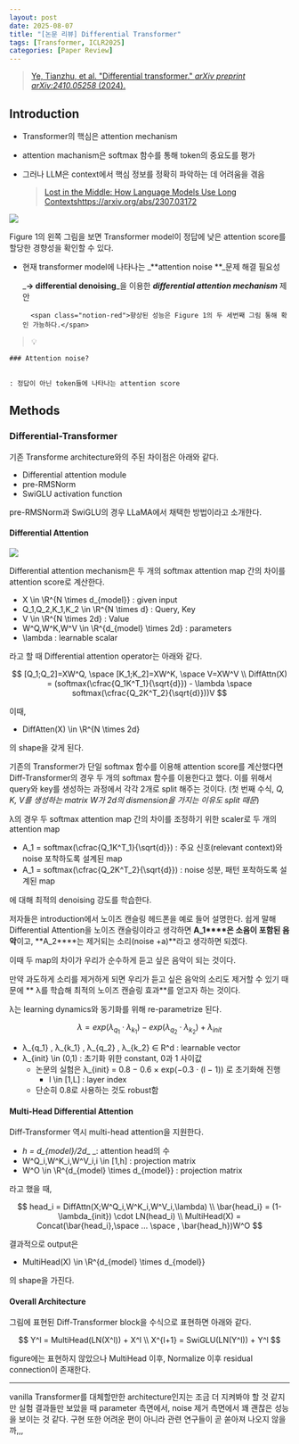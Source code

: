 ```yaml
---
layout: post
date: 2025-08-07
title: "[논문 리뷰] Differential Transformer"
tags: [Transformer, ICLR2025]
categories: [Paper Review]
---
```


> [Ye, Tianzhu, et al. "Differential transformer." ](https://arxiv.org/abs/2410.05258)[_arXiv preprint arXiv:2410.05258_](https://arxiv.org/abs/2410.05258)[ (2024).](https://arxiv.org/abs/2410.05258)



## Introduction

- Transformer의 핵심은 attention mechanism
- attention machanism은 softmax 함수를 통해 token의 중요도를 평가
- 그러나 LLM은 context에서 핵심 정보를 정확히 파악하는 데 어려움을 겪음

	> [Lost in the Middle: How Language Models Use Long Contextshttps://arxiv.org/abs/2307.03172](https://arxiv.org/abs/2307.03172)


![](https://prod-files-secure.s3.us-west-2.amazonaws.com/542b861c-36a8-4051-84e5-8804b6728dba/9083ea56-691a-4752-ae26-47f403431ac8/image.png?X-Amz-Algorithm=AWS4-HMAC-SHA256&X-Amz-Content-Sha256=UNSIGNED-PAYLOAD&X-Amz-Credential=ASIAZI2LB4664Y353UBR%2F20251006%2Fus-west-2%2Fs3%2Faws4_request&X-Amz-Date=20251006T180109Z&X-Amz-Expires=3600&X-Amz-Security-Token=IQoJb3JpZ2luX2VjEPj%2F%2F%2F%2F%2F%2F%2F%2F%2F%2FwEaCXVzLXdlc3QtMiJHMEUCIF%2BqbI3e1Tx6%2BrtbChlzo7%2FvXdesewcmCSamLSwHlpYjAiEAmns6%2FjLtj8DVd9dkEEkuqT2d%2FSsFlK4SNOqTR92mU1oqiAQIkf%2F%2F%2F%2F%2F%2F%2F%2F%2F%2FARAAGgw2Mzc0MjMxODM4MDUiDPELEe76%2BtVTVCUhqSrcA0jkCROa8X1tlw49HgUed1OSUwvmdzHqBku86K%2F%2BbCkDbxJnt3rkr3IJCyDF0qXjPAaReMbygI5QCvt0ux7Sbk0ZqKzRTfnCevcz9fZ0ZHQCIyRNph4tyFAlgD5PjFA1PSucoFIFTBnv5yom9XkwUbODtcvJzLLKAxXaTZQ54Io0MVOdod4718EnjKVeOEusXUzSNqEaGU6am54YS9zJCDE35BDY%2FKUgTtb6ltGh1xrcDcM%2FYQRsgA5aOPYC1J7c9vYajg9fV9wJfWe%2Bx5c0Tm0GBrNNbuQlV5wic4cWfm4yUKeTMcn8x0zWbS1YHFPlZiMwb79WyQrBmAWWrpfpgXhQcSyzLsg25ncYGKw2z5E%2F2saVkp%2FlHjLwrj%2FEzmdtZS9u0xxSrmk%2FAOtpkUeMVRyIP%2BTHEKVY4oYzQdbeAUFjdq3yJxyjEzt8JEz0zubNlRcy5HqEXXyJI7KHaV4rA99K7jW4Ygr22x2XvKCuhNfvxJd8yty7A7O27W%2F3KXzknqPIA3S9Q9qJY9RFX8134UweEopQ9k5Xq3Jk%2BI9y7OL6GNZqvr0IYMghWzzQxU7ORIgs1Ahyc2IXoUuoCENk8Lq4%2Fn3spzTniT3DbX0mSHeD%2BPc6YFAI52kDo8kdMNHLj8cGOqUBJojpWsqBjgsBB%2Bj2dKAvo0wgfhzabe9AK%2BJ2Omm4drkv5AgP3UJJj3gcPgtsYwcWLdAuxsWED2OZ17WawX2VrZGtSYjNRUZ81CU5WCmZE0vpbUBDNRgi2cTkyBmlf2X7jVXVzvDmgCUdnmNBIeHCVj9NgDbz96finViA0UVPxw41RCaLz9so4aw6Jc5hZXoVI8pTac0%2Bk7qty5DOIwARlXDYYOh8&X-Amz-Signature=f2fdfa7498d86d52bf0b531253478b710136d8e147c92466c5503791f2cca791&X-Amz-SignedHeaders=host&x-amz-checksum-mode=ENABLED&x-id=GetObject)


Figure 1의 왼쪽 그림을 보면 Transformer model이 정답에 낮은 attention score를 할당한 경향성을 확인할 수 있다.

- 현재 transformer model에 나타나는 _**attention noise **_문제 해결 필요성

	_**→ differential denoising**_을 이용한 _**differential attention mechanism**_ 제안


		<span class="notion-red">향상된 성능은 Figure 1의 두 세번째 그림 통해 확인 가능하다.</span>


> 💡 


	### Attention noise?


	: 정답이 아닌 token들에 나타나는 attention score



## Methods



### Differential-Transformer


기존 Transforme architecture와의 주된 차이점은 아래와 같다.

- Differential attention module
- pre-RMSNorm
- SwiGLU activation function

pre-RMSNorm과 SwiGLU의 경우 LLaMA에서 채택한 방법이라고 소개한다.



#### Differential Attention


![](https://prod-files-secure.s3.us-west-2.amazonaws.com/542b861c-36a8-4051-84e5-8804b6728dba/116d70b2-1963-4810-9167-f4c7d8a06e8f/image.png?X-Amz-Algorithm=AWS4-HMAC-SHA256&X-Amz-Content-Sha256=UNSIGNED-PAYLOAD&X-Amz-Credential=ASIAZI2LB4664Y353UBR%2F20251006%2Fus-west-2%2Fs3%2Faws4_request&X-Amz-Date=20251006T180109Z&X-Amz-Expires=3600&X-Amz-Security-Token=IQoJb3JpZ2luX2VjEPj%2F%2F%2F%2F%2F%2F%2F%2F%2F%2FwEaCXVzLXdlc3QtMiJHMEUCIF%2BqbI3e1Tx6%2BrtbChlzo7%2FvXdesewcmCSamLSwHlpYjAiEAmns6%2FjLtj8DVd9dkEEkuqT2d%2FSsFlK4SNOqTR92mU1oqiAQIkf%2F%2F%2F%2F%2F%2F%2F%2F%2F%2FARAAGgw2Mzc0MjMxODM4MDUiDPELEe76%2BtVTVCUhqSrcA0jkCROa8X1tlw49HgUed1OSUwvmdzHqBku86K%2F%2BbCkDbxJnt3rkr3IJCyDF0qXjPAaReMbygI5QCvt0ux7Sbk0ZqKzRTfnCevcz9fZ0ZHQCIyRNph4tyFAlgD5PjFA1PSucoFIFTBnv5yom9XkwUbODtcvJzLLKAxXaTZQ54Io0MVOdod4718EnjKVeOEusXUzSNqEaGU6am54YS9zJCDE35BDY%2FKUgTtb6ltGh1xrcDcM%2FYQRsgA5aOPYC1J7c9vYajg9fV9wJfWe%2Bx5c0Tm0GBrNNbuQlV5wic4cWfm4yUKeTMcn8x0zWbS1YHFPlZiMwb79WyQrBmAWWrpfpgXhQcSyzLsg25ncYGKw2z5E%2F2saVkp%2FlHjLwrj%2FEzmdtZS9u0xxSrmk%2FAOtpkUeMVRyIP%2BTHEKVY4oYzQdbeAUFjdq3yJxyjEzt8JEz0zubNlRcy5HqEXXyJI7KHaV4rA99K7jW4Ygr22x2XvKCuhNfvxJd8yty7A7O27W%2F3KXzknqPIA3S9Q9qJY9RFX8134UweEopQ9k5Xq3Jk%2BI9y7OL6GNZqvr0IYMghWzzQxU7ORIgs1Ahyc2IXoUuoCENk8Lq4%2Fn3spzTniT3DbX0mSHeD%2BPc6YFAI52kDo8kdMNHLj8cGOqUBJojpWsqBjgsBB%2Bj2dKAvo0wgfhzabe9AK%2BJ2Omm4drkv5AgP3UJJj3gcPgtsYwcWLdAuxsWED2OZ17WawX2VrZGtSYjNRUZ81CU5WCmZE0vpbUBDNRgi2cTkyBmlf2X7jVXVzvDmgCUdnmNBIeHCVj9NgDbz96finViA0UVPxw41RCaLz9so4aw6Jc5hZXoVI8pTac0%2Bk7qty5DOIwARlXDYYOh8&X-Amz-Signature=d4df7f07ac12185ab2b3a2e97544087e06ea38cc0f721ab15f41695ac4f7588d&X-Amz-SignedHeaders=host&x-amz-checksum-mode=ENABLED&x-id=GetObject)


Differential attention mechanism은 두 개의 softmax attention map 간의 차이를 attention score로 계산한다.

- X \in \R^{N \times d\_{model}} : given input
- Q\_1,Q\_2,K\_1,K\_2 \in \R^{N \times d} : Query, Key
- V \in \R^{N \times 2d} : Value
- W^Q,W^K,W^V \in \R^{d\_{model} \times 2d} : parameters
- \lambda : learnable scalar

라고 할 때 Differential attention operator는 아래와 같다.


$$
[Q_1;Q_2]=XW^Q, \space [K_1;K_2]=XW^K, \space V=XW^V \\
DiffAttn(X) = (softmax(\cfrac{Q_1K^T_1}{\sqrt{d}}) - \lambda \space softmax(\cfrac{Q_2K^T_2}{\sqrt{d}}))V
$$


이때,

- DiffAtten(X) \in \R^{N \times 2d}

의 shape을 갖게 된다.


기존의 Transformer가 단일 softmax 함수를 이용해 attention score를 계산했다면 Diff-Transformer의 경우 두 개의 softmax 함수를 이용한다고 했다. 이를 위해서 query와 key를 생성하는 과정에서 각각 2개로 split 해주는 것이다. <span class="notion-red">(첫 번째 수식, </span><span class="notion-red">_Q, K, V를 생성하는 matrix W가 2d의 dismension을 가지는 이유도 split 때문_</span><span class="notion-red">)</span>


 λ의 경우 두 softmax attention map 간의 차이를 조정하기 위한 scaler로 두 개의 attention map

- A\_1 = softmax(\cfrac{Q\_1K^T\_1}{\sqrt{d}}) : 주요 신호(relevant context)와 noise 포착하도록 설계된 map
- A\_1 = softmax(\cfrac{Q\_2K^T\_2}{\sqrt{d}}) : noise 성분, 패턴 포착하도록 설계된 map 

에 대해 최적의 denoising 강도를 학습한다.


저자들은 introduction에서 노이즈 캔슬링 헤드폰을 예로 들어 설명한다. 쉽게 말해 Differential Attention을 노이즈 캔슬링이라고 생각하면 **A\_1****은 소음이 포함된 음악**이고, **A\_2****는 제거되는 소리(noise +a)**라고 생각하면 되겠다. 


이때 두 map의 차이가 우리가 순수하게 듣고 싶은 음악이 되는 것이다. 


만약 과도하게 소리를 제거하게 되면 우리가 듣고 싶은 음악의 소리도 제거할 수 있기 때문에 ** λ를 학습해 최적의 노이즈 캔슬링 효과**를 얻고자 하는 것이다.


λ는 learning dynamics와 동기화를 위해 re-parametrize 된다.


$$
\lambda = exp(\lambda_{q_1} \cdot \lambda_{k_1}) - exp(\lambda_{q_2} \cdot \lambda_{k_2}) + \lambda_{init}
$$

- λ\_{q\_1} , λ\_{k\_1} , λ\_{q\_2} , λ\_{k\_2} ∈ R^d : learnable vector
- λ\_{init} \in (0,1) : 초기화 위한 constant, 0과 1 사이값
	- 논문의 실험은 λ\_{init} = 0.8 − 0.6 × exp(−0.3 · (l − 1)) 로 초기화해 진행
		- l \in [1,L] : layer index
	- 단순히 0.8로 사용하는 것도 robust함


#### **Multi-Head Differential Attention**


Diff-Transformer 역시 multi-head attention을 지원한다.

- _h = d\_{model}/2d__ _: attention head의 수
- W^Q\_i,W^K\_i,W^V\_i,i \in [1,h] : projection matrix
- W^O \in \R^{d\_{model} \times d\_{model}} : projection matrix

라고 했을 때,


$$
head_i = DiffAttn(X;W^Q_i,W^K_i,W^V_i,\lambda) \\
\bar{head_i} = (1-\lambda_{init}) \cdot LN(head_i) \\
MultiHead(X) = Concat(\bar{head_i},\space ... \space , \bar{head_h})W^O
$$


결과적으로 output은

- MultiHead(X) \in \R^{d\_{model} \times d\_{model}}

의 shape을 가진다.



#### Overall Architecture


그림에 표현된 Diff-Transformer block을 수식으로 표현하면 아래와 같다.


$$
Y^l = MultiHead(LN(X^l)) + X^l \\
X^{l+1} = SwiGLU(LN(Y^l)) + Y^l
$$


figure에는 표현하지 않았으나 MultiHead 이후, Normalize 이후 residual connection이 존재한다.


---


vanilla Transformer를 대체할만한 architecture인지는 조금 더 지켜봐야 할 것 같지만 실험 결과들만 보았을 때 parameter 측면에서, noise 제거 측면에서 꽤 괜찮은 성능을 보이는 것 같다. 구현 또한 어려운 편이 아니라 관련 연구들이 곧 쏟아져 나오지 않을까,,,

